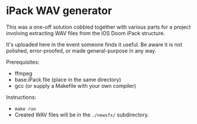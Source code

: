 iPack WAV generator
===================

This was a one-off solution cobbled together with various parts for a project involving extracting WAV files from the iOS Doom iPack structure.

It's uploaded here in the event someone finds it useful. Be aware it is not polished, error-proofed, or made general-purpose in any way.


Prerequisites:

* ffmpeg
* base.iPack file (place in the same directory)
* gcc (or supply a Makefile with your own compiler)


Instructions:

* `make run`
* Created WAV files will be in the `./newsfx/` subdirectory.

